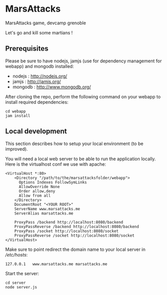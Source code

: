 MarsAttacks
===========

MarsAttacks game, devcamp grenoble

Let's go and kill some martians !

## Prerequisites ##

Please be sure to have nodejs, jamjs (use for dependency management for webapp) and mongodb installed:
*   nodejs : http://nodejs.org/
*   jamjs : http://jamjs.org/
*   mongodb : http://www.mongodb.org/

After cloning the repo, perform the following command on your webapp to install required dependencies:

```
cd webapp
jam install
```

## Local development ##

This section describes how to setup your local environment (to be improved).

You will need a local web server to be able to run the application locally. Here is the virtualhost conf we use with apache:

```
<VirtualHost *:80>
    <Directory "/path/to/the/marsattacksfolder/webapp">
      Options Indexes FollowSymLinks
      AllowOverride None
      Order allow,deny
      Allow from all
    </Directory>
    DocumentRoot "<YOUR ROOT>"
    ServerName www.marsattacks.me
    ServerAlias marsattacks.me

    ProxyPass /backend http://localhost:8080/backend
    ProxyPassReverse /backend http://localhost:8080/backend
    ProxyPass /socket http://localhost:8080/socket
    ProxyPassReverse /socket http://localhost:8080/socket
</VirtualHost>
```

Make sure to point redirect the domain name to your local server in _/etc/hosts_:

```
127.0.0.1	www.marsattacks.me marsattacks.me
```

Start the server:

```
cd server
node server.js
```
